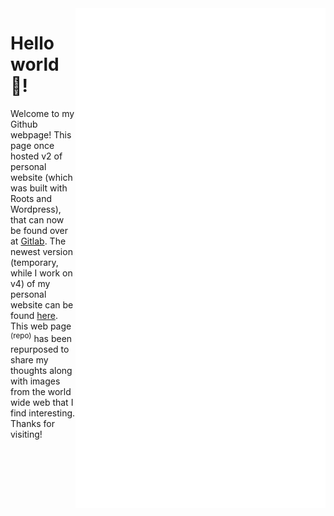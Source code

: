 
<!-- 
<p align="center">
  <img src="https://i.imgur.com/SlpzfG3.gif" alt="Welcome to my site!" />
</p> -->

<img src="https://github.com/coreybruyere/coreybruyere/blob/master/about-header.svg" align="right" width="400" height="800">

# Hello world 👋!

Welcome to my Github webpage! This page once hosted v2 of personal website (which was built with Roots and Wordpress), that can now be found over at [Gitlab](https://gitlab.com/u/coreybruyere/projects). The newest version (temporary, while I work on v4) of my personal website can be found [here](https://github.com/coreybruyere/coreybruyere-v3). This web page <sup>(repo)</sup> has been repurposed to share my thoughts along with images from the world wide web that I find interesting. Thanks for visiting!


<!-- <div align="center">
	<br>
	<a href="https://github.com/coreybruyere/coreybruyere/blob/master/about-header.svg">
		<img src="https://github.com/coreybruyere/coreybruyere/blob/master/about-header.svg" width="800" height="400">
	</a>
	<br>
</div>-->


